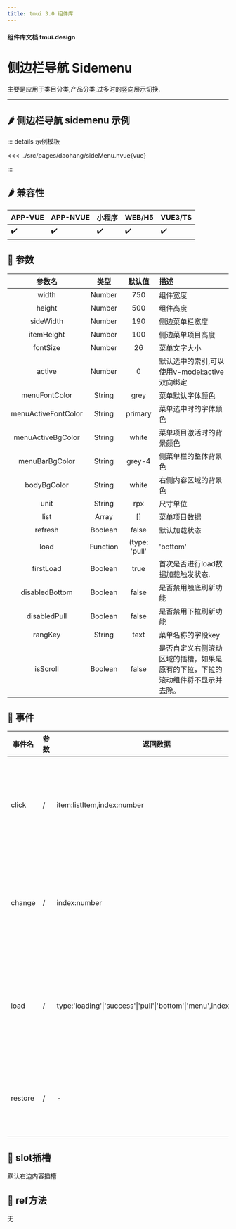 ```yaml
---
title: tmui 3.0 组件库
---
```


<script setup>
import webview from '../components/mobileWebview.vue'
</script>

#### 组件库文档 tmui.design

# 侧边栏导航 Sidemenu
主要是应用于类目分类,产品分类,过多时的竖向展示切换.

---

## :hot_pepper: 侧边栏导航 sidemenu 示例

<webview url="https://tmui.design/h5/#/pages/daohang/sideMenu"></webview>

::: details 示例模板

<<< ../src/pages/daohang/sideMenu.nvue{vue}

:::

## :hot_pepper: 兼容性

| APP-VUE | APP-NVUE | 小程序 | WEB/H5 | VUE3/TS |
| --- | --- | --- | --- | --- |
| :heavy_check_mark: | :heavy_check_mark: | :heavy_check_mark: | :heavy_check_mark: | :heavy_check_mark: |

## :seedling: 参数

| 参数名 | 类型 | 默认值 | 描述 |
| :--: | :--: | :--: | :-- |
| width | Number | 750 | 组件宽度 |
| height | Number | 500 | 组件高度 |
| sideWidth | Number | 190 | 侧边菜单栏宽度 |
| itemHeight | Number | 100 | 侧边菜单项目高度 |
| fontSize | Number | 26 | 菜单文字大小 |
| active | Number | 0 | 默认选中的索引,可以使用v-model:active双向绑定 |
| menuFontColor | String | grey | 菜单默认字体颜色 |
| menuActiveFontColor | String | primary | 菜单选中时的字体颜色 |
| menuActiveBgColor | String | white | 菜单项目激活时的背景颜色 |
| menuBarBgColor | String | grey-4 | 侧菜单栏的整体背景色 |
| bodyBgColor | String | white | 右侧内容区域的背景色 |
| unit | String | rpx | 尺寸单位 |
| list | Array | [] | 菜单项目数据 |
| refresh | Boolean | false | 默认加载状态 |
| load | Function | (type: 'pull'|'bottom'|'menu',item:listItem,index:number)=>{} | 默认加载数据的触发函数 |
| firstLoad | Boolean | true | 首次是否进行load数据加载触发状态. |
| disabledBottom | Boolean | false | 是否禁用触底刷新功能 |
| disabledPull | Boolean | false | 是否禁用下拉刷新功能 |
| rangKey | String | text | 菜单名称的字段key |
| isScroll | Boolean | false | 是否自定义右侧滚动区域的插槽，如果是原有的下拉，下拉的滚动组件将不显示并去除。 |


## :rose: 事件

| 事件名 | 参数 | 返回数据 | 描述 |
| --- | --- | --- | --- |
| click | / | item:listItem,index:number | 点击菜单项目时触发 |
| change | / | index:number | 改变菜单选项时触发 |
| load | / | type:'loading'\|'success'\|'pull'\|'bottom'\|'menu',index:number | 加载数据时触发此函数 |
| restore | / | - | 重置下拉时触发 |

## :corn: slot插槽

默认右边内容插槽

## :green_salad: ref方法

无


